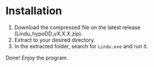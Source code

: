 # Installation

1. Download the compressed file on the latest release (Lindu_hypoDD_vX.X.X.zip).
2. Extract to your desired directory.
3. In the extracted folder, search for `Lindu.exe` and run it.

Done! Enjoy the program.